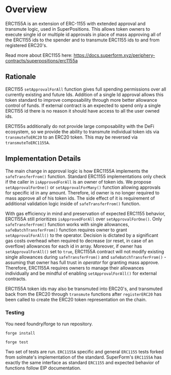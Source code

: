 # Overview

ERC1155A is an extension of ERC-1155 with extended approval and transmute logic, used in SuperPositions. This allows token owners to execute single id or multiple id approvals in place of mass approving all of the ERC1155 ids to the spender and to transmute ERC1155 ids to and from registered ERC20's.

Read more about ERC1155 here: https://docs.superform.xyz/periphery-contracts/superpositions/erc1155a

## Rationale

ERC1155 `setApprovalForAll` function gives full spending permissions over all currently existing and future Ids. Addition of a single Id approval allows this token standard to improve composability through more better allowance control of funds. If external contract is an expected to spend only a single ERC1155 id there is no reason it should have access to all the user owned ids.

ERC1155s additionally do not provide large composability with the DeFi ecosystem, so we provide the ability to transmute individual token ids via `transmuteToERC20` to an ERC20 token. This may be reversed via `transmuteToERC1155A`. 

## Implementation Details

The main change in approval logic is how ERC1155A implements the `safeTransferFrom()` function. Standard ERC1155 implementations only check if the caller in `isApprovedForAll` is an owner of token ids. We propose `setApprovalForOne()` or `setApprovalForMany()` function allowing approvals for specific id in any amount. Therefore, id owner is no longer required to mass approve all of his token ids. The side effect of it is requirement of additional validation logic inside of `safeTransferFrom()` function.

With gas efficiency in mind and preservation of expected ERC1155 behavior, ERC1155A still prioritizes `isApprovedForAll` over `setApprovalForOne()`. Only `safeTransferFrom()` function works with single allowances, `safeBatchTransferFrom()` function requires owner to grant `setApprovalForAll()` to the operator. Decision is dictated by a significant gas costs overhead when required to decrease (or reset, in case of an overflow) allowances for each id in array. Moreover, if owner has `setApprovalForAll()` set to `true`, ERC1155A contract will not modify existing single allowances during `safeTransferFrom()` and `safeBatchTransferFrom()` - assuming that owner has full trust in _operator_ for granting mass approve. Therefore, ERC1155A requires owners to manage their allowances individually and be mindful of enabling `setApprovalForAll()` for external contracts.

ERC1155A token ids may also be transmuted into ERC20's, and transmuted back from the ERC20 through `transmute` functions after `registerERC20` has been called to create the ERC20 token representation on the chain. 

### Testing

You need foundry/forge to run repository.

`forge install`

`forge test`

Two set of tests are run. `ERC1155A` specific and general `ERC1155` tests forked from solmate's implementation of the standard. SuperForm's `ERC1155A` has exactly the same interface as standard `ERC1155` and expected behavior of functions follow EIP documentation.
